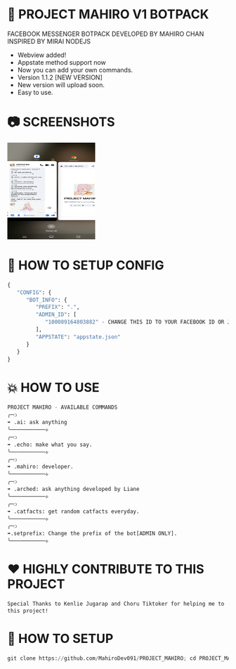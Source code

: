 # 🚀  PROJECT MAHIRO V1 BOTPACK
FACEBOOK MESSENGER BOTPACK DEVELOPED BY MAHIRO CHAN INSPIRED BY MIRAI NODEJS

- Webview added!
- Appstate method support now
- Now you can add your own commands.
- Version 1.1.2 [NEW VERSION]
- New version will upload soon.
- Easy to use.

# 📷 SCREENSHOTS

<img src="screenshot/Screenshot_20240101_162318.jpg" style="height: 220px; width: 200px"></img>

# 📰 HOW TO SETUP CONFIG

```python
{
   "CONFIG": {
      "BOT_INFO": {
         "PREFIX": ".",
         "ADMIN_ID": [
            "100089164803882" - CHANGE THIS ID TO YOUR FACEBOOK ID OR JUST INSERT NEW ID.
         ],
         "APPSTATE": "appstate.json"
      }
   }
}
```

# 💥 HOW TO USE

```python
𝙿𝚁𝙾𝙹𝙴𝙲𝚃 𝙼𝙰𝙷𝙸𝚁𝙾 - AVAILABLE COMMANDS
╭─❍
➠ .ai: ask anything
╰───────────⟡
╭─❍
➠ .echo: make what you say.
╰───────────⟡
╭─❍
➠ .mahiro: developer.
╰───────────⟡
╭─❍
➠ .arched: ask anything developed by Liane
╰───────────⟡
╭─❍
➠ .catfacts: get random catfacts everyday.
╰───────────⟡
╭─❍
➠.setprefix: Change the prefix of the bot[ADMIN ONLY].
╰───────────⟡
```
# ❤ HIGHLY CONTRIBUTE TO THIS PROJECT
```
Special Thanks to Kenlie Jugarap and Choru Tiktoker for helping me to this project!
```

# 📰 HOW TO SETUP

```python
git clone https://github.com/MahiroDev091/PROJECT_MAHIRO; cd PROJECT_MAHIRO; pip install -r requirements.txt; python3 app.py

